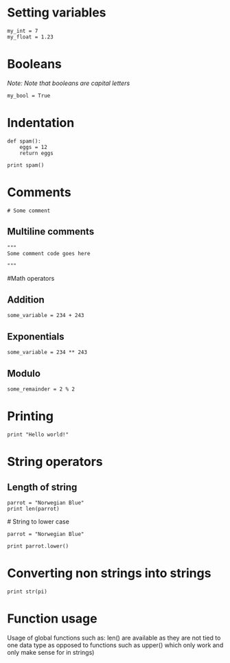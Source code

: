 # Setting variables

	my_int = 7
	my_float = 1.23

# Booleans
_Note: Note that booleans are capital letters_

	my_bool = True

# Indentation
	
	def spam():
	    eggs = 12
	    return eggs
        
	print spam()

# Comments
	
	# Some comment

## Multiline comments
	
	"""
	Some comment code goes here

	"""

#Math operators

## Addition
	some_variable = 234 + 243
## Exponentials
	some_variable = 234 ** 243
## Modulo 
	some_remainder = 2 % 2

# Printing  

	print "Hello world!"

# String operators

## Length of string
	parrot = "Norwegian Blue"
	print len(parrot)

# String to lower case

	parrot = "Norwegian Blue"

	print parrot.lower()

# Converting non strings into strings

	print str(pi)

# Function usage

Usage of global functions such as: len() are available as they are not tied to one data type as opposed to functions such as upper() which only work and only make sense for in strings)


